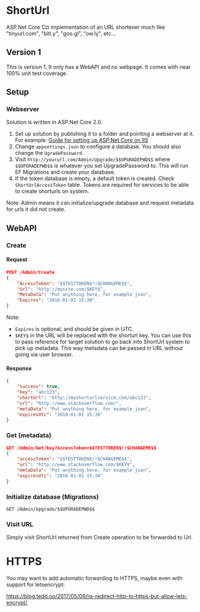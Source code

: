 # ShortUrl
ASP.Net Core C¤ implementation of an URL shortener much like "tinyurl.com", "bitl.y", "goo.gl", "ow.ly", etc...

## Version 1
This is version 1. It only has a WebAPI and no webpage.
It comes with near 100% unit test coverage.

## Setup
### Webserver
Solution is written in ASP.Net Core 2.0.

 1. Set up solution by publishing it to a folder and pointing a webserver at it. 
 For example: [Guide for setting up ASP.Net Core on IIS](https://docs.microsoft.com/en-us/aspnet/core/publishing/iis?tabs=aspnetcore2x)
 2. Change `appsettings.json` to configure a database. You should also change the `UgradePassword`.
 3. Visit `http://yoururl.com/Admin/Upgrade/$$UPGRADEPWD$$` where `$$UPGRADEPWD$$` is whatever you set UpgradePassword to. This will run EF Migrations and create your database.
 4. If the token database is empty, a default token is created. Check `ShortUrlAccessToken` table.
 Tokens are required for services to be able to create shorturls on system.

Note: Admin means it can initialize/upgrade database and request metadata for urls it did not create.

## WebAPI
### Create
#### Request
```json
POST /Admin/Create
{
	"AccessToken": "$$TESTTOKEN$!!$CHANGEME$$",
	"Url": "http://mysite.com/$KEY$",
	"MetaData": "Put anything here, for example json",
	"Expires": "2018-01-01 15:30"
}
```

Note:
* `Expires` is optional, and should be given in UTC.
* `$KEY$` in the URL will be replaced with the shorturl key. You can use this to pass reference for target solution to go back into ShortUrl system to pick up metadata. This way metadata can be passed in URL without going via user browser.

#### Response
```json
{
	"success": true,
	"key": "abc123",
	"shortUrl": "http://myshorturlservice.com/abc123",
	"url": "http://www.stackoverflow.com/",
	"metaData": "Put anything here, for example json",
	"expiresUtc": "2018-01-01 15:30"
}
```

### Get (metadata)
```json
GET /Admin/Get/key?AccessToken=$$TESTTOKEN$!!$CHANGEME$$
{
	"accessToken": "$$TESTTOKEN$!!$CHANGEME$$",
	"url": "http://www.stackoverflow.com/$KEY$",
	"metaData": "Put anything here, for example json",
	"expiresUtc": "2018-01-01 15:30"
}
```

### Initialize database (Migrations)
<pre><code>GET /Admin/Upgrade/$$UPGRADEPWD$$</code></pre>

### Visit URL
Simply visit ShortUrl returned from Create operation to be forwarded to Url.

# HTTPS
You may want to add automatic forwarding to HTTPS, maybe even with support for letsencrypt:

https://blog.tedd.no/2017/05/09/iis-redirect-http-to-https-but-allow-lets-encrypt/
